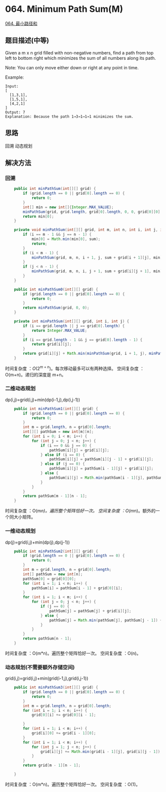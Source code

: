 # 064. Minimum Path Sum(M)
[064. 最小路径和](https://leetcode-cn.com/problems/minimum-path-sum/)


## 题目描述(中等)

Given a m x n grid filled with non-negative numbers, find a path from top left to bottom right which minimizes the sum of all numbers along its path.

Note: You can only move either down or right at any point in time.

Example:
```
Input:
[
  [1,3,1],
  [1,5,1],
  [4,2,1]
]
Output: 7
Explanation: Because the path 1→3→1→1→1 minimizes the sum.
```


## 思路

回溯
动态规划

## 解决方法


### 回溯

```java
    public int minPathSum(int[][] grid) {
        if (grid.length == 0 || grid[0].length == 0) {
            return 0;
        }
        int[] min = new int[]{Integer.MAX_VALUE};
        minPathSum(grid, grid.length, grid[0].length, 0, 0, grid[0][0], min);
        return min[0];
    }

    private void minPathSum(int[][] grid, int m, int n, int i, int j, int sum, int[] min) {
        if (i == m - 1 && j == n - 1) {
            min[0] = Math.min(min[0], sum);
            return;
        }
        if (i < m - 1) {
            minPathSum(grid, m, n, i + 1, j, sum + grid[i + 1][j], min);
        }
        if (j < n - 1) {
            minPathSum(grid, m, n, i, j + 1, sum + grid[i][j + 1], min);
        }
    }
```

```java
    public int minPathSum0(int[][] grid) {
        if (grid.length == 0 || grid[0].length == 0) {
            return 0;
        }
        return minPathSum(grid, 0, 0);
    }

    private int minPathSum(int[][] grid, int i, int j) {
        if (i == grid.length || j == grid[0].length) {
            return Integer.MAX_VALUE;
        }
        if (i == grid.length - 1 && j == grid[0].length - 1) {
            return grid[i][j];
        }
        return grid[i][j] + Math.min(minPathSum(grid, i + 1, j), minPathSum(grid, i, j + 1));
    }
```

时间复杂度 ：$O(2^{m+n})$。每次移动最多可以有两种选择。
空间复杂度 ：O(m+n)。递归的深度是 m+n。

### 二维动态规划

dp(i,j)=grid(i,j)+min(dp(i-1,j),dp(i,j-1))

```java
    public int minPathSum1(int[][] grid) {
        if (grid.length == 0 || grid[0].length == 0) {
            return 0;
        }
        int m = grid.length, n = grid[0].length;
        int[][] pathSum = new int[m][n];
        for (int i = 0; i < m; i++) {
            for (int j = 0; j < n; j++) {
                if (i == 0 && j == 0) {
                    pathSum[i][j] = grid[i][j];
                } else if (i == 0) {
                    pathSum[i][j] = pathSum[i][j - 1] + grid[i][j];
                } else if (j == 0) {
                    pathSum[i][j] = pathSum[i - 1][j] + grid[i][j];
                } else {
                    pathSum[i][j] = Math.min(pathSum[i - 1][j], pathSum[i][j - 1]) + grid[i][j];
                }
            }
        }
        return pathSum[m - 1][n - 1];
    }
```

时间复杂度 ：O(m*n)。遍历整个矩阵恰好一次。
空间复杂度 ：O(m*n)。额外的一个同大小矩阵。

### 一维动态规划

dp(j)=grid(i,j)+min(dp(j),dp(j-1))

```java
    public int minPathSum2(int[][] grid) {
        if (grid.length == 0 || grid[0].length == 0) {
            return 0;
        }
        int m = grid.length, n = grid[0].length;
        int[] pathSum = new int[n];
        pathSum[0] = grid[0][0];
        for (int i = 1; i < n; i++) {
            pathSum[i] = pathSum[i - 1] + grid[0][i];
        }
        for (int i = 1; i < m; i++) {
            for (int j = 0; j < n; j++) {
                if (j == 0) {
                    pathSum[j] = pathSum[j] + grid[i][j];
                } else {
                    pathSum[j] = Math.min(pathSum[j], pathSum[j - 1]) + grid[i][j];
                }
            }
        }
        return pathSum[n - 1];
    }
```

时间复杂度 ：O(m*n)。遍历整个矩阵恰好一次。
空间复杂度 ：O(n)。

### 动态规划(不需要额外存储空间)
grid(i,j)=grid(i,j)+min(grid(i-1,j),grid(i,j-1))

```java
    public int minPathSum3(int[][] grid) {
        if (grid.length == 0 || grid[0].length == 0) {
            return 0;
        }
        int m = grid.length, n = grid[0].length;
        for (int i = 1; i < n; i++) {
            grid[0][i] += grid[0][i - 1];

        }
        for (int i = 1; i < m; i++) {
            grid[i][0] += grid[i - 1][0];
        }
        for (int i = 1; i < m; i++) {
            for (int j = 1; j < n; j++) {
                grid[i][j] += Math.min(grid[i - 1][j], grid[i][j - 1]);
            }
        }
        return grid[m - 1][n - 1];

    }
```

时间复杂度 ：O(m*n)。遍历整个矩阵恰好一次。
空间复杂度 ：O(1)。


